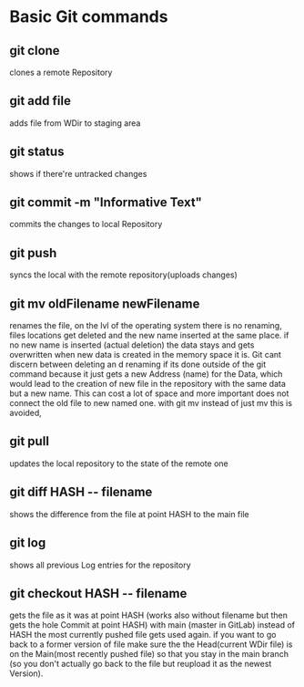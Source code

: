 # Basic Git commands 

## git clone

clones a remote Repository
## git add file

adds file from WDir to staging area
## git status

shows if there're untracked changes
## git commit -m "Informative Text"

commits the changes to local Repository
## git push

syncs the local with the remote repository(uploads changes)
## git mv oldFilename newFilename

renames the file, on the lvl of the operating system there is no renaming, files locations get deleted and the new name inserted at the same place. if no new name is inserted (actual deletion) the data stays and gets overwritten when new data is created in the memory space it is. Git cant discern between deleting an d renaming if its done outside of the git command because it just gets a new Address (name) for the Data, which would lead to the creation of new file in the repository with the same data but a new name. This can cost a lot of space and more important does not connect the old file to new named one. with git mv instead of just mv this is avoided,
## git pull 

updates the local repository to the state of the remote one
## git diff HASH -- filename

shows the difference from the file at point HASH to the main file 
## git log

shows all previous  Log entries for the repository
## git checkout HASH -- filename

gets the file as it was at point HASH (works also without filename but then gets the hole Commit at point HASH) with main (master in GitLab) instead of HASH the most currently pushed file gets used again. if you want to go back to a former version of file make sure the the Head(current WDir file) is on the Main(most recently pushed file) so that you stay in the main branch (so you don't actually go back to the file but reupload it as the newest Version).


